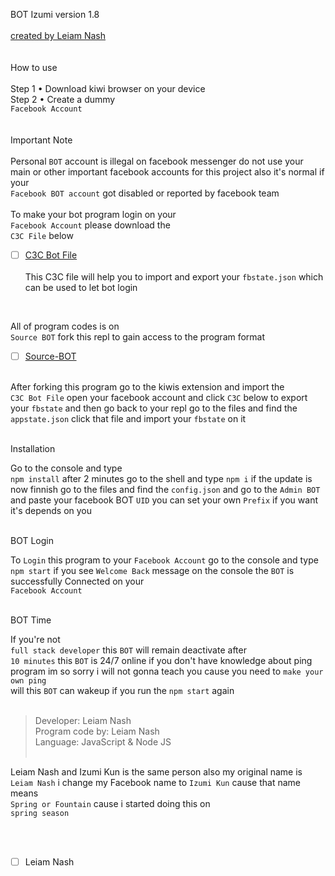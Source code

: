 BOT Izumi version 1.8
<br> <br>
[created by Leiam Nash](https://www.facebook.com/LeiamNashRebrth)
<br> <br> <br>
How to use
<br> <br>
Step 1 • Download kiwi browser on your device
<br>
Step 2 • Create a dummy <br> `Facebook Account`
<br> <br> <br>
Important Note 
<br> <br>
Personal `BOT` account is illegal on facebook messenger do not use your main or other important facebook accounts for this project also it's normal if your<br> `Facebook BOT account` got disabled or reported by facebook team
<br> <br> 
To make your bot program login on your <br> `Facebook Account` please download the <br> `C3C File` below
- [ ] [C3C Bot File](https://github.com/LeiamNashRebirth/Personal-Bot/releases/download/Zip/c3c-fbstate-1.3.zip)
<br> <br>
This C3C file will help you to import and export your `fbstate.json` which can be used to let bot login

<br> 

All of program codes is on <br>
`Source BOT`  fork this repl to gain access to the program format
<br>

- [ ] [Source-BOT](https://replit.com/@leiamnash/Leiam-Nash?v=1)
<br> <br> 

After forking this program go to the kiwis extension and import the <br> `C3C Bot File` open your facebook account and click `C3C` below to export your `fbstate` and then go back to your repl go to the files and find the `appstate.json` click that file and import your 
`fbstate` on it
<br> <br>

Installation
<br> 

Go to the console and type <br> `npm install` after 2 minutes go to the shell and type 
`npm i` 
 if the update is now finnish go to the files and find the `config.json`
and go to the `Admin BOT` and paste your facebook BOT `UID` you can set your own `Prefix` if you want it's depends on you 
<br> <br>

BOT Login
<br>

To `Login` this program to your `Facebook Account` go to the console and type `npm start` if you see `Welcome Back` message on the console the `BOT` is successfully Connected on your <br> `Facebook Account` 
<br> <br>

BOT Time
<br>

If you're not <br> `full stack developer` this `BOT` will remain deactivate after <br> `10 minutes` this `BOT` is 24/7 online if you don't have knowledge about ping program im so sorry i will not gonna teach you cause you need to `make your own ping` <br> will this `BOT` can wakeup if you run the `npm start` again
<br> <br>

> Developer: Leiam Nash <br> Program code by: Leiam Nash <br> Language: JavaScript & Node JS<br> <br> 

Leiam Nash and Izumi Kun is the same person also my original name is `Leiam Nash` i change my Facebook name to `Izumi Kun` cause that name means <br> `Spring or Fountain` cause i started doing this on <br> `spring season`

<br> <br>
- [ ] Leiam Nash
